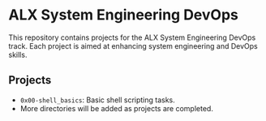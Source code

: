 # ALX System Engineering DevOps

This repository contains projects for the ALX System Engineering DevOps track. Each project is aimed at enhancing system engineering and DevOps skills.

## Projects

- `0x00-shell_basics`: Basic shell scripting tasks.
- More directories will be added as projects are completed.

